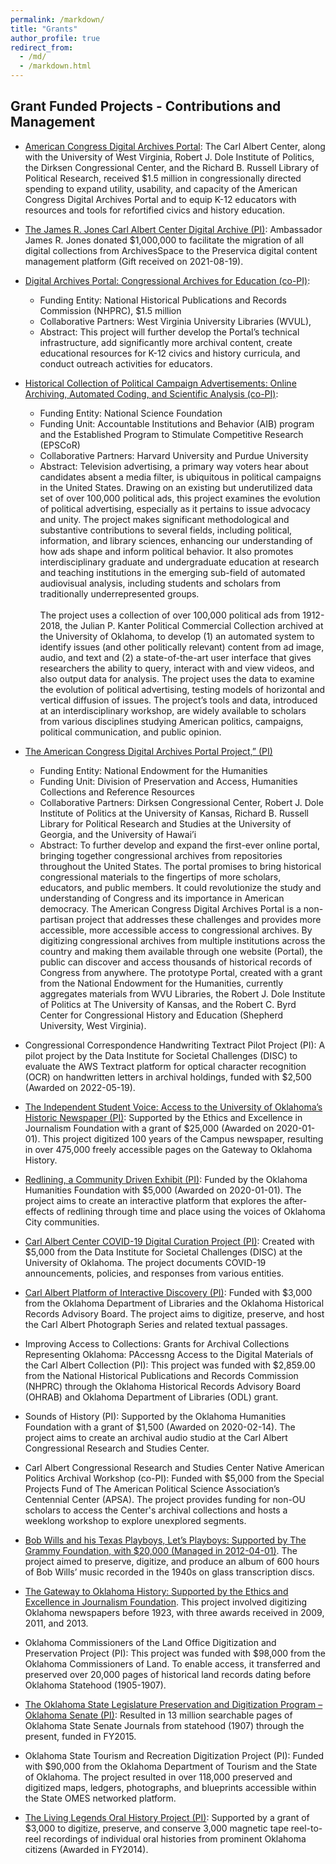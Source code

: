 ```yaml
---
permalink: /markdown/
title: "Grants"
author_profile: true
redirect_from: 
  - /md/
  - /markdown.html
---
```


## Grant Funded Projects - Contributions and Management

* [American Congress Digital Archives Portal](https://exlibris.lib.wvu.edu/news/2025/01/13/funding-secured-for-congressional-archives-enhancements-civics-and-history-education): The Carl Albert Center, along with the University of West Virginia, Robert J. Dole Institute of Politics, the Dirksen Congressional Center, and the Richard B. Russell Library of Political Research, received $1.5 million in congressionally directed spending to expand utility, usability, and capacity of the American Congress Digital Archives Portal and to equip K-12 educators with resources and tools for refortified civics and history education.

* [The James R. Jones Carl Albert Center Digital Archive (PI)](https://oucac.access.preservica.com/): Ambassador James R. Jones donated $1,000,000 to facilitate the migration of all digital collections from ArchivesSpace to the Preservica digital content management platform (Gift received on 2021-08-19).
  
* [Digital Archives Portal: Congressional Archives for Education (co-PI)]((https://congressarchives.org/) ):
    * Funding Entity: National Historical Publications and Records Commission (NHPRC), $1.5 million
    * Collaborative Partners: West Virginia University Libraries (WVUL),
    * Abstract: This project will further develop the Portal’s technical infrastructure, add significantly more archival content, create educational resources for K-12 civics and history curricula, and conduct outreach activities for educators.
      
* [Historical Collection of Political Campaign Advertisements: Online Archiving, Automated Coding, and Scientific Analysis (co-PI)](https://s-lib024.lib.uiowa.edu/campaignvids/index.html):
    * Funding Entity: National Science Foundation
    * Funding Unit: Accountable Institutions and Behavior (AIB) program and the Established Program to Stimulate Competitive Research (EPSCoR)
    * Collaborative Partners: Harvard University and Purdue University
    * Abstract: Television advertising, a primary way voters hear about candidates absent a media filter, is ubiquitous in political campaigns in the United States. Drawing on an existing but underutilized data set of over 100,000 political ads, this project examines the evolution of political advertising, especially as it pertains to issue advocacy and unity.  The project makes significant methodological and substantive contributions to several fields, including political, information, and library sciences, enhancing our understanding of how ads shape and inform political behavior.  It also promotes interdisciplinary graduate and undergraduate education at research and teaching institutions in the emerging sub-field of automated audiovisual analysis, including students and scholars from traditionally underrepresented groups.<br/><br/>The project uses a collection of over 100,000 political ads from 1912-2018, the Julian P. Kanter Political Commercial Collection archived at the University of Oklahoma, to develop (1) an automated system to identify issues (and other politically relevant) content from ad image, audio, and text and (2) a state-of-the-art user interface that gives researchers the ability to query, interact with and view videos, and also output data for analysis.  The project uses the data to examine the evolution of political advertising, testing models of horizontal and vertical diffusion of issues.  The project’s tools and data, introduced at an interdisciplinary workshop, are widely available to scholars from various disciplines studying American politics, campaigns, political communication, and public opinion.

* [The American Congress Digital Archives Portal Project,” (PI)](https://congressarchives.org/) 
    * Funding Entity: National Endowment for the Humanities
    * Funding Unit: Division of Preservation and Access, Humanities Collections and Reference Resources
    * Collaborative Partners: Dirksen Congressional Center, Robert J. Dole Institute of Politics at the University of Kansas, Richard B. Russell Library for Political Research and Studies at the University of Georgia, and the University of Hawai’i
    * Abstract: To further develop and expand the first-ever online portal, bringing together congressional archives from repositories throughout the United States. The portal promises to bring historical congressional materials to the fingertips of more scholars, educators, and public members. It could revolutionize the study and understanding of Congress and its importance in American democracy. The American Congress Digital Archives Portal is a non-partisan project that addresses these challenges and provides more accessible, more accessible access to congressional archives. By digitizing congressional archives from multiple institutions across the country and making them available through one website (Portal), the public can discover and access thousands of historical records of Congress from anywhere. The prototype Portal, created with a grant from the National Endowment for the Humanities, currently aggregates materials from WVU Libraries, the Robert J. Dole Institute of Politics at The University of Kansas, and the Robert C. Byrd Center for Congressional History and Education (Shepherd University, West Virginia).
  
* Congressional Correspondence Handwriting Textract Pilot Project (PI): A pilot project by the Data Institute for Societal Challenges (DISC) to evaluate the AWS Textract platform for optical character recognition (OCR) on handwritten letters in archival holdings, funded with $2,500 (Awarded on 2022-05-19).
* [The Independent Student Voice: Access to the University of Oklahoma’s Historic Newspaper (PI)](https://gateway.okhistory.org/explore/collections/OUSN/): Supported by the Ethics and Excellence in Journalism Foundation with a grant of $25,000 (Awarded on 2020-01-01). This project digitized 100 years of the Campus newspaper, resulting in over 475,000 freely accessible pages on the Gateway to Oklahoma History.
* [Redlining, a Community Driven Exhibit (PI)](https://cacredlining.omeka.net/): Funded by the Oklahoma Humanities Foundation with $5,000 (Awarded on 2020-01-01). The project aims to create an interactive platform that explores the after-effects of redlining through time and place using the voices of Oklahoma City communities.
* [Carl Albert Center COVID-19 Digital Curation Project (PI)](https://caccovid19.omeka.net/): Created with $5,000 from the Data Institute for Societal Challenges (DISC) at the University of Oklahoma. The project documents COVID-19 announcements, policies, and responses from various entities.
* [Carl Albert Platform of Interactive Discovery (PI)](https://cacdiscovery.omeka.net/): Funded with $3,000 from the Oklahoma Department of Libraries and the Oklahoma Historical Records Advisory Board. The project aims to digitize, preserve, and host the Carl Albert Photograph Series and related textual passages.
* Improving Access to Collections: Grants for Archival Collections Representing Oklahoma: PAccessng Access to the Digital Materials of the Carl Albert Collection (PI): This project was funded with $2,859.00 from the National Historical Publications and Records Commission (NHPRC) through the Oklahoma Historical Records Advisory Board (OHRAB) and Oklahoma Department of Libraries (ODL) grant.
* Sounds of History (PI): Supported by the Oklahoma Humanities Foundation with a grant of $1,500 (Awarded on 2020-02-14). The project aims to create an archival audio studio at the Carl Albert Congressional Research and Studies Center.
* Carl Albert Congressional Research and Studies Center Native American Politics Archival Workshop (co-PI): Funded with $5,000 from the Special Projects Fund of The American Political Science Association’s Centennial Center (APSA). The project provides funding for non-OU scholars to access the Center's archival collections and hosts a weeklong workshop to explore unexplored segments.
* [Bob Wills and his Texas Playboys, Let’s Playboys: Supported by The Grammy Foundation, with $20,000 (Managed in 2012-04-01)](https://www.oklahoman.com/story/entertainment/music/2015/05/26/oklahoma-historical-society-releases-bob-wills-record/60744203007/). The project aimed to preserve, digitize, and produce an album of 600 hours of Bob Wills’ music recorded in the 1940s on glass transcription discs.
* [The Gateway to Oklahoma History: Supported by the Ethics and Excellence in Journalism Foundation](https://gateway.okhistory.org/). This project involved digitizing Oklahoma newspapers before 1923, with three awards received in 2009, 2011, and 2013.
* Oklahoma Commissioners of the Land Office Digitization and Preservation Project (PI): This project was funded with $98,000 from the Oklahoma Commissioners of Land. To enable access, it transferred and preserved over 20,000 pages of historical land records dating before Oklahoma Statehood (1905-1907).
* [The Oklahoma State Legislature Preservation and Digitization Program – Oklahoma Senate (PI)](https://oksenate.gov/calendar/journals): Resulted in 13 million searchable pages of Oklahoma State Senate Journals from statehood (1907) through the present, funded in FY2015.
* Oklahoma State Tourism and Recreation Digitization Project (PI): Funded with $90,000 from the Oklahoma Department of Tourism and the State of Oklahoma. The project resulted in over 118,000 preserved and digitized maps, ledgers, photographs, and blueprints accessible within the State OMES networked platform.
* [The Living Legends Oral History Project (PI)](https://www.youtube.com/@OHSAudioArchives): Supported by a grant of $3,000 to digitize, preserve, and conserve 3,000 magnetic tape reel-to-reel recordings of individual oral histories from prominent Oklahoma citizens (Awarded in FY2014).

